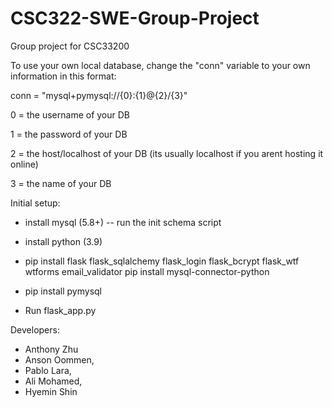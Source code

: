 # CSC322-SWE-Group-Project
Group project for CSC33200

To use your own local database, change the "conn" variable to your own information in this format:

conn = "mysql+pymysql://{0}:{1}@{2}/{3}" 

0 = the username of your DB

1 = the password of your DB

2 = the host/localhost of your DB (its usually localhost if you arent hosting it online)

3 = the name of your DB


Initial setup:
- install mysql (5.8+)
  -- run the init schema script 
- install python (3.9)
- pip install flask flask_sqlalchemy flask_login flask_bcrypt flask_wtf wtforms email_validator pip install mysql-connector-python
- pip install pymysql

- Run  flask_app.py
  
Developers:

- Anthony Zhu
- Anson Oommen,
- Pablo Lara,
- Ali Mohamed,
- Hyemin Shin
